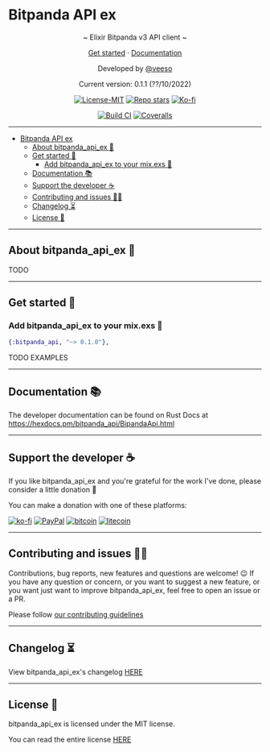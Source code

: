 # Bitpanda API ex

<p align="center">~ Elixir Bitpanda v3 API client ~</p>
<p align="center">
  <a href="#get-started-">Get started</a>
  ·
  <a href="https://hexdocs.pm/bitpanda_api/BipandaApi.html" target="_blank">Documentation</a>
</p>

<p align="center">Developed by <a href="https://veeso.github.io/" target="_blank">@veeso</a></p>
<p align="center">Current version: 0.1.1 (??/10/2022)</p>

<p align="center">
  <a href="https://opensource.org/licenses/MIT"
    ><img
      src="https://img.shields.io/badge/License-MIT-teal.svg"
      alt="License-MIT"
  /></a>
  <a href="https://github.com/veeso/bitpanda_api_ex/stargazers"
    ><img
      src="https://img.shields.io/github/stars/veeso/bitpanda_api_ex.svg"
      alt="Repo stars"
  /></a>
  <a href="https://ko-fi.com/veeso">
    <img
      src="https://img.shields.io/badge/donate-ko--fi-red"
      alt="Ko-fi"
  /></a>
</p>
<p align="center">
  <a href="https://github.com/veeso/bitpanda_api_ex/actions"
    ><img
      src="https://github.com/veeso/bitpanda_api_ex/workflows/Build/badge.svg"
      alt="Build CI"
  /></a>
  <a href="https://coveralls.io/github/veeso/bitpanda_api_ex"
    ><img
      src="https://coveralls.io/repos/github/veeso/bitpanda_api_ex/badge.svg"
      alt="Coveralls"
  /></a>
</p>

---

- [Bitpanda API ex](#bitpanda-api-ex)
  - [About bitpanda_api_ex 🐼](#about-bitpanda_api_ex-)
  - [Get started 🏁](#get-started-)
    - [Add bitpanda_api_ex to your mix.exs 🧪](#add-bitpanda_api_ex-to-your-mixexs-)
  - [Documentation 📚](#documentation-)
  - [Support the developer ☕](#support-the-developer-)
  - [Contributing and issues 🤝🏻](#contributing-and-issues-)
  - [Changelog ⏳](#changelog-)
  - [License 📃](#license-)

---

## About bitpanda_api_ex 🐼

TODO

---

## Get started 🏁

### Add bitpanda_api_ex to your mix.exs 🧪

```exs
{:bitpanda_api, "~> 0.1.0"},
```

TODO EXAMPLES

---

## Documentation 📚

The developer documentation can be found on Rust Docs at <https://hexdocs.pm/bitpanda_api/BipandaApi.html>

---

## Support the developer ☕

If you like bitpanda_api_ex and you're grateful for the work I've done, please consider a little donation 🥳

You can make a donation with one of these platforms:

[![ko-fi](https://img.shields.io/badge/Ko--fi-F16061?style=for-the-badge&logo=ko-fi&logoColor=white)](https://ko-fi.com/veeso)
[![PayPal](https://img.shields.io/badge/PayPal-00457C?style=for-the-badge&logo=paypal&logoColor=white)](https://www.paypal.me/chrisintin)
[![bitcoin](https://img.shields.io/badge/Bitcoin-ff9416?style=for-the-badge&logo=bitcoin&logoColor=white)](https://btc.com/bc1qvlmykjn7htz0vuprmjrlkwtv9m9pan6kylsr8w)
[![litecoin](https://img.shields.io/badge/Litecoin-345d9d?style=for-the-badge&logo=Litecoin&logoColor=white)](https://blockchair.com/litecoin/address/ltc1q89a7f859gt7nuekvnuuc25wapkq2f8ny78mp8l)

---

## Contributing and issues 🤝🏻

Contributions, bug reports, new features and questions are welcome! 😉
If you have any question or concern, or you want to suggest a new feature, or you want just want to improve bitpanda_api_ex, feel free to open an issue or a PR.

Please follow [our contributing guidelines](CONTRIBUTING.md)

---

## Changelog ⏳

View bitpanda_api_ex's changelog [HERE](CHANGELOG.md)

---

## License 📃

bitpanda_api_ex is licensed under the MIT license.

You can read the entire license [HERE](LICENSE)
